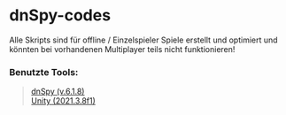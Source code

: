 # dnSpy-codes
Alle Skripts sind für offline / Einzelspieler Spiele erstellt und optimiert und könnten bei vorhandenen Multiplayer teils nicht funktionieren!

### Benutzte Tools:
> [dnSpy (v.6.1.8)](https://github.com/dnSpy/dnSpy)<br>
> [Unity (2021.3.8f1)](https://unity.com/)
